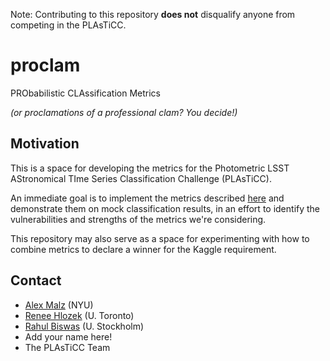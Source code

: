 Note: Contributing to this repository __does not__ disqualify anyone from competing in the PLAsTiCC.

# proclam

PRObabilistic CLAssification Metrics

_(or proclamations of a professional clam?  You decide!)_

## Motivation

This is a space for developing the metrics for the Photometric LSST AStronomical TIme Series Classification Challenge (PLAsTiCC).

An immediate goal is to implement the metrics described [here](https://docs.google.com/document/d/1pg0KUY0KihjlWKwoCE7Fc29u9pjv-fhwUnL8o34s58k/edit) and demonstrate them on mock classification results, in an effort to identify the vulnerabilities and strengths of the metrics we're considering.

This repository may also serve as a space for experimenting with how to combine metrics to declare a winner for the Kaggle requirement.

## Contact

* [Alex Malz](https://github.com/aimalz) (NYU)
* [Renee Hlozek](https://github.com/reneehlozek) (U. Toronto)
* [Rahul Biswas](https://github.com/rbiswas4) (U. Stockholm)
* Add your name here!
* The PLAsTiCC Team
